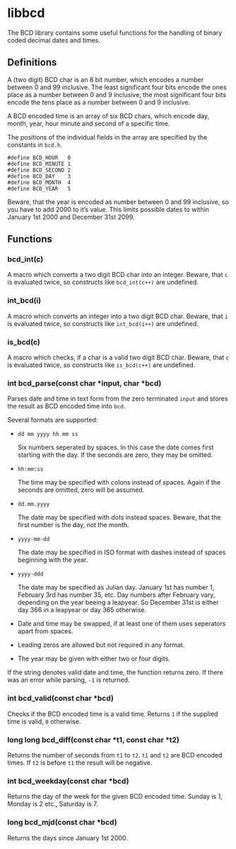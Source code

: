 # libbcd

The BCD library contains some useful functions for the handling of binary coded decimal dates and times.

## Definitions

A (two digit) BCD char is an 8 bit number, which encodes a number between 0 and 99 inclusive.
The least significant four bits encode the ones place as a number between 0 and 9 inclusive, the most significant four bits encode the tens place as a number between 0 and 9 inclusive.

A BCD encoded time is an array of six BCD chars, which encode day, month, year, hour minute and second of a specific time.

The positions of the individual fields in the array are specified by the constants in `bcd.h`.

    #define BCD_HOUR   0
    #define BCD_MINUTE 1
    #define BCD_SECOND 2
    #define BCD_DAY    3
    #define BCD_MONTH  4
    #define BCD_YEAR   5

Beware, that the year is encoded as number between 0 and 99 inclusive, so you have to add 2000 to it’s value.
This limits possible dates to within January 1st 2000 and December 31st 2099.

## Functions

### bcd_int(c)

A macro which converts a two digit BCD char into an integer.
Beware, that `c` is evaluated twice, so constructs like `bcd_int(c++)` are undefined.

### int_bcd(i)

A macro which converts an integer into a two digit BCD char.
Beware, that `i` is evaluated twice, so constructs like `int_bcd(i++)` are undefined.

### is_bcd(c)

A macro which checks, if a char is a valid two digit BCD char.
Beware, that `c` is evaluated twice, so constructs like `is_bcd(c++)` are undefined.

### int bcd_parse(const char *input, char *bcd)

Parses date and time in text form from the zero terminated `input` and stores the result as BCD encoded time into `bcd`.

Several formats are supported:

* `dd mm yyyy hh mm ss`

  Six numbers seperated by spaces.
  In this case the date comes first starting with the day.
  If the seconds are zero, they may be omitted.

* `hh:mm:ss`

  The time may be specified with colons instead of spaces.
  Again if the seconds are omitted, zero will be assumed.

* `dd.mm.yyyy`

  The date may be specified with dots instead spaces.
  Beware, that the first number is the day, not the month.

* `yyyy-mm-dd`

  The date may be specified in ISO format with dashes instead of spaces beginning with the year.

* `yyyy-ddd`

  The date may be specified as Julian day.
  January 1st has number 1, February 3rd has number 35, etc.
  Day numbers after February vary, depending on the year beeing a leapyear.
  So December 31st is either day 366 in a leapyear or day 365 otherwise.

* Date and time may be swapped, if at least one of them uses seperators apart from spaces.

* Leading zeros are allowed but not required in any format.

* The year may be given with either two or four digits.

If the string denotes valid date and time, the function returns zero.
If there was an error while parsing, `-1` is returned.

### int bcd_valid(const char *bcd)

Checks if the BCD encoded time is a valid time.
Returns `1` if the supplied time is valid, `0` otherwise.

### long long bcd_diff(const char *t1, const char *t2)

Returns the number of seconds from `t1` to `t2`.
`t1` and `t2` are BCD encoded times.
If `t2` is before `t1` the result will be negative.

### int bcd_weekday(const char *bcd)

Returns the day of the week for the given BCD encoded time.
Sunday is 1, Monday is 2 etc., Saturday is 7.

### long bcd_mjd(const char *bcd)

Returns the days since January 1st 2000.
